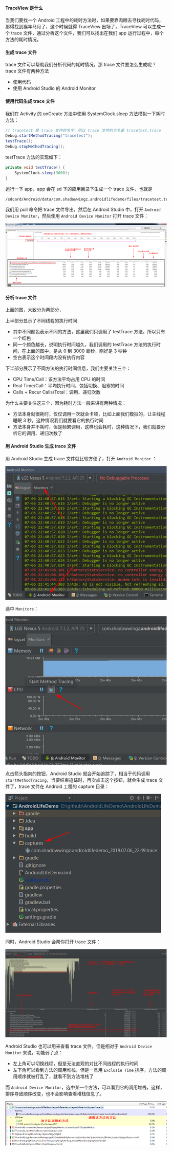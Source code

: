 #### TraceView 是什么 ####

当我们要找一个 Android 工程中的耗时方法时，如果要靠肉眼去寻找耗时代码，那得找到猴年马月了，这个时候就得 TraceView 出场了，TraceView 可以生成一个 trace 文件，通过分析这个文件，我们可以找出在我们 app 运行过程中，每个方法的耗时情况。

#### 生成 trace 文件 ####

trace 文件可以帮助我们分析代码的耗时情况，那 trace 文件要怎么生成呢？trace 文件有两种方法

- 使用代码
- 使用 Android Studio 的 Android Monitor

#### 使用代码生成 trace 文件 ####

我们在 Activity 的 onCreate 方法中使用 SystemClock.sleep 方法模拟一下耗时方法：

```java
// tracetest 是 trace 文件的名字，所以 trace 文件的全名是 tracetest.trace
Debug.startMethodTracing("tracetest");
testTrace();
Debug.stopMethodTracing();
```

testTrace 方法的实现如下：

```java
private void testTrace() {
    SystemClock.sleep(3000);
}
```

运行一下 app，app 会在 sd 下的应用目录下生成一个 trace 文件，也就是

```
/sdcard/Android/data/com.shadowwingz.androidlifedemo/files/tracetest.trace
```

我们用 pull 命令把 trace 文件导出，然后在 Android Studio 中，打开 `Android Device Monitor`，然后使用 `Android Device Monitor` 打开 trace 文件：

![](art/1.png)

#### 分析 trace 文件 ####

上面的图，大致分为两部分，

上半部分显示了不同线程的执行时间

- 其中不同颜色表示不同的方法，这里我们只调用了 testTrace 方法，所以只有一个红色
- 同一个颜色越长，说明执行时间越久，我们调用的 testTrace 方法的执行时间，在上面的图中，是从 0 到 3000 毫秒，刚好是 3 秒钟
- 空白表示这个时间段内没有执行内容

下半部分展示了不同方法的执行时间信息，我们主要关注三个：

- CPU Time/Call：该方法平均占用 CPU 的时间
- Real Time/Call：平均执行时间，包括切换、阻塞的时间
- Calls + Recur Calls/Total：调用、递归次数

为什么主要关注这三个，因为耗时方法一般来讲有两种情况：

- 方法本身就很耗时，仅仅调用一次就会卡顿，比如上面我们模拟的，让主线程睡眠 3 秒，这种情况我们就要看它的执行时间
- 方法本身并不耗时，但是频繁调用，这样也会耗时，这种情况下，我们就要分析它的调用、递归次数了

#### 用 Android Studio 生成 trace 文件 ####

用 Android Studio 生成 trace 文件就比较方便了，打开 `Android Monitor` ：

![](art/2.png)

选中 `Monitors`：

![](art/3.png)

点击箭头指向的按钮，Android Studio 就会开始追踪了，相当于代码调用 `startMethodTracing`，当要结束追踪时，再次点击这个按钮，就会生成 trace 文件了，trace 文件在 Android 工程的 capture 目录：

![](art/4.png)

同时，Android Studio 会帮你打开 trace 文件：

![](art/5.png)

Android Studio 也可以用来查看 trace 文件，但是相对于 `Android Device Monitor` 来说，功能弱了点：

- 左上角可以切换线程，但是无法直观的对比不同线程的执行时间
- 左下角可以看到方法的调用堆栈，但是一旦用 `Exclusie Time` 排序，方法的调用顺序就被打乱了，就看不到方法堆栈了

而 `Android Device Monitor`，选中某一个方法，可以看到它的调用堆栈，这样，排序导致顺序改变，也不会影响查看堆栈信息了。

![](art/6.png)